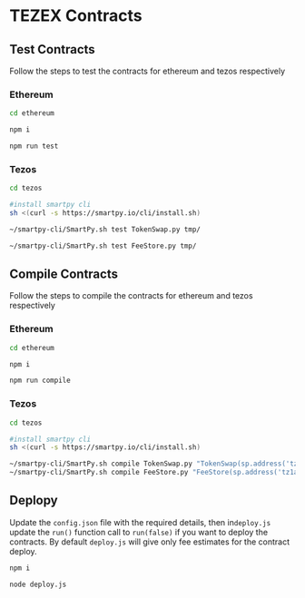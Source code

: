 # TEZEX Contracts

## Test Contracts

Follow the steps to test the contracts for ethereum and tezos respectively

### Ethereum

```sh
cd ethereum

npm i

npm run test
```

### Tezos

```sh
cd tezos

#install smartpy cli
sh <(curl -s https://smartpy.io/cli/install.sh)

~/smartpy-cli/SmartPy.sh test TokenSwap.py tmp/

~/smartpy-cli/SmartPy.sh test FeeStore.py tmp/
```

## Compile Contracts

Follow the steps to compile the contracts for ethereum and tezos respectively

### Ethereum

```sh
cd ethereum

npm i

npm run compile
```

### Tezos

```sh
cd tezos

#install smartpy cli
sh <(curl -s https://smartpy.io/cli/install.sh)

~/smartpy-cli/SmartPy.sh compile TokenSwap.py "TokenSwap(sp.address('tz1abc'), sp.address('tz1abc'))" build/
~/smartpy-cli/SmartPy.sh compile FeeStore.py "FeeStore(sp.address('tz1abc'))" build/
```

## Deplopy

Update the `config.json` file with the required details, then in`deploy.js` update the `run()` function call to `run(false)` if you want to deploy the contracts. By default `deploy.js` will give only fee estimates for the contract deploy.

```sh
npm i

node deploy.js
```
